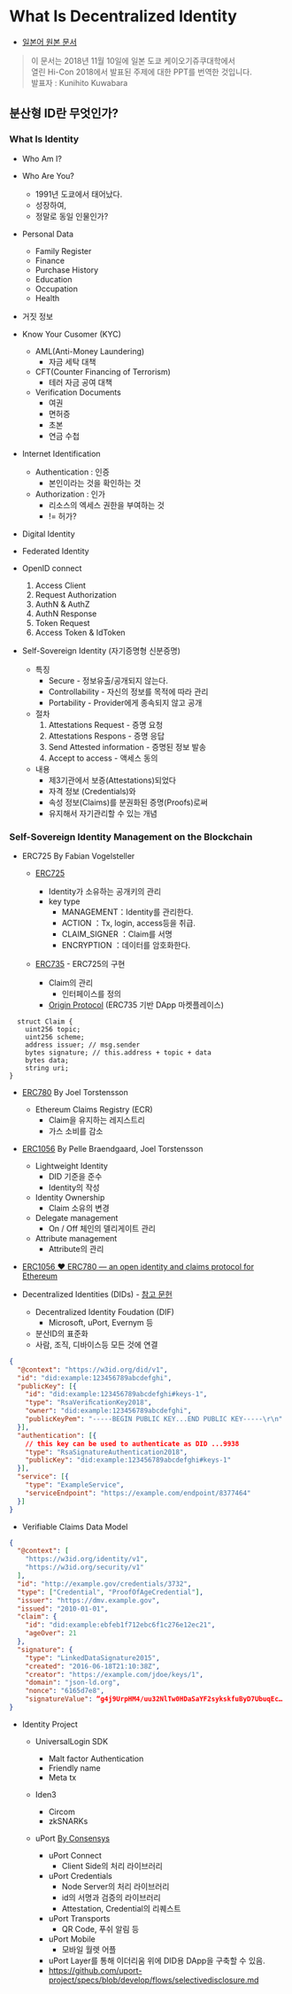 # What Is Decentralized Identity

* [일본어 원본 문서](https://speakerdeck.com/chanpu/what-is-decentralized-identity)

> 이 문서는 2018년 11월 10일에 일본 도쿄 케이오기쥬쿠대학에서  
> 열린 Hi-Con 2018에서 발표된 주제에 대한 PPT를 번역한 것입니다.  
> 발표자 : Kunihito Kuwabara

## 분산형 ID란 무엇인가?

### What Is Identity

* Who Am I?
* Who Are You?
  * 1991년 도쿄에서 태어났다.
  * 성장하여,
  * 정말로 동일 인물인가?

* Personal Data
  * Family Register
  * Finance
  * Purchase History
  * Education
  * Occupation
  * Health

* 거짓 정보

* Know Your Cusomer (KYC)
  * AML(Anti-Money Laundering)
    * 자금 세탁 대책
  * CFT(Counter Financing of Terrorism)
    * 테러 자금 공여 대책
  * Verification Documents
    * 여권
    * 면허증
    * 초본
    * 연금 수첩

* Internet Identification
  * Authentication : 인증
    * 본인이라는 것을 확인하는 것
  * Authorization : 인가
    * 리소스의 엑세스 권한을 부여하는 것
    * != 허가?

* Digital Identity

* Federated Identity

* OpenID connect
  1. Access Client
  2. Request Authorization
  3. AuthN & AuthZ
  4. AuthN Response
  5. Token Request
  6. Access Token & IdToken

* Self-Sovereign Identity (자기증명형 신분증명)
  * 특징
    * Secure - 정보유출/공개되지 않는다.
    * Controllability - 자신의 정보를 목적에 따라 관리
    * Portability - Provider에게 종속되지 않고 공개
  * 절차
    1. Attestations Request - 증명 요청
    2. Attestations Respons - 증명 응답
    3. Send Attested information - 증명된 정보 발송
    4. Accept to access - 액세스 동의
  * 내용
    * 제3기관에서 보증(Attestations)되었다
    * 자격 정보 (Credentials)와
    * 속성 정보(Claims)를 분권화된 증명(Proofs)로써
    * 유지해서 자기관리할 수 있는 개념

### Self-Sovereign Identity Management on the Blockchain

* ERC725 By Fabian Vogelsteller

  * [ERC725](https://github.com/ethereum/EIPs/issues/725)
    * Identity가 소유하는 공개키의 관리
    * key type
      * MANAGEMENT：Identity를 관리한다.
      * ACTION ：Tx, login, access등을 취급.
      * CLAIM_SIGNER ：Claim를 서명
      * ENCRYPTION ：데이터를 암호화한다.

  * [ERC735](https://github.com/ethereum/EIPs/issues/735) - ERC725의 구현
    * Claim의 관리
      * 인터페이스를 정의
    * [Origin Protocol](https://www.originprotocol.com/) (ERC735 기반 DApp 마켓플레이스)

``` solidity
  struct Claim {
    uint256 topic;
    uint256 scheme;
    address issuer; // msg.sender
    bytes signature; // this.address + topic + data
    bytes data;
    string uri;
}
```

* [ERC780](https://github.com/ethereum/EIPs/issues/780) By Joel Torstensson

  * Ethereum Claims Registry (ECR)
    * Claim을 유지하는 레지스트리
    * 가스 소비를 감소

* [ERC1056](https://github.com/ethereum/EIPs/issues/1056) By Pelle Braendgaard, Joel Torstensson

  * Lightweight Identity
    * DID 기준을 준수
    * Identity의 작성
  * Identity Ownership
    * Claim 소유의 변경
  * Delegate management
    * On / Off 체인의 델리게이트 관리
  * Attribute management
    * Attribute의 관리

* [ERC1056 ❤ ERC780 — an open identity and claims protocol for Ethereum](https://medium.com/uport/erc1056-erc780-an-open-identity-and-claims-protocol-for-ethereum-aef7207bc744)

* Decentralized Identities (DIDs) - [참고 문헌](https://medium.com/decentralized-identity/the-rising-tide-of-decentralized-identity-2e163e4ec663)
  * Decentralized Identity Foudation (DIF)
    * Microsoft, uPort, Evernym 등
  * 분산ID의 표준화
  * 사람, 조직, 디바이스등 모든 것에 연결  

``` JSON
{
  "@context": "https://w3id.org/did/v1",
  "id": "did:example:123456789abcdefghi",
  "publicKey": [{
    "id": "did:example:123456789abcdefghi#keys-1",
    "type": "RsaVeriﬁcationKey2018",
    "owner": "did:example:123456789abcdefghi",
    "publicKeyPem": "-----BEGIN PUBLIC KEY...END PUBLIC KEY-----\r\n"
  }],
  "authentication": [{
    // this key can be used to authenticate as DID ...9938
    "type": "RsaSignatureAuthentication2018",
    "publicKey": "did:example:123456789abcdefghi#keys-1"
  }],
  "service": [{
    "type": "ExampleService",
    "serviceEndpoint": "https://example.com/endpoint/8377464"
  }]
}
```

  * Verifiable Claims Data Model

```JSON
{
  "@context": [
    "https://w3id.org/identity/v1",
    "https://w3id.org/security/v1"
  ],
  "id": "http://example.gov/credentials/3732",
  "type": ["Credential", "ProofOfAgeCredential"],
  "issuer": "https://dmv.example.gov",
  "issued": "2010-01-01",
  "claim": {
    "id": "did:example:ebfeb1f712ebc6f1c276e12ec21",
    "ageOver": 21
  },
  "signature": {
    "type": "LinkedDataSignature2015",
    "created": "2016-06-18T21:10:38Z",
    "creator": "https://example.com/jdoe/keys/1",
    "domain": "json-ld.org",
    "nonce": "6165d7e8",
    "signatureValue": “g4j9UrpHM4/uu32NlTw0HDaSaYF2sykskfuByD7UbuqEc…
}
```

* Identity Project

  * UniversalLogin SDK
    * Malt factor Authentication
    * Friendly name
    * Meta tx

  * Iden3
    * Circom
    * zkSNARKs
  
  * uPort [By Consensys](https://consensys.net)
    * uPort Connect
      * Client Side의 처리 라이브러리
    * uPort Credentials
      * Node Server의 처리 라이브러리
      * id의 서명과 검증의 라이브러리
      * Attestation, Credential의 리퀘스트
    * uPort Transports
      * QR Code, 푸쉬 알림 등
    * uPort Mobile
      * 모바일 월렛 어플
    * uPort Layer를 통해 이더리움 위에 DID용 DApp을 구축할 수 있음.
    * https://github.com/uport-project/specs/blob/develop/flows/selectivedisclosure.md
